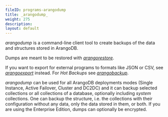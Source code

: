 ```yaml
---
fileID: programs-arangodump
title: _arangodump_
weight: 275
description: 
layout: default
---
```

_arangodump_ is a command-line client tool to create backups of the data and
structures stored in ArangoDB.

Dumps are meant to be restored with [_arangorestore_](../arangorestore/).

If you want to export for external programs to formats like JSON or CSV, see
[_arangoexport_](../arangoexport/) instead. For _Hot Backups_ see
[_arangobackup_](../arangobackup/).

_arangodump_ can be used for all ArangoDB deployments modes (Single Instance, 
Active Failover, Cluster and DC2DC) and it can backup selected collections
or all collections of a database, optionally including _system_ collections. One
can backup the structure, i.e. the collections with their configuration without
any data, only the data stored in them, or both. If you are using the Enterprise
Edition, dumps can optionally be encrypted.
